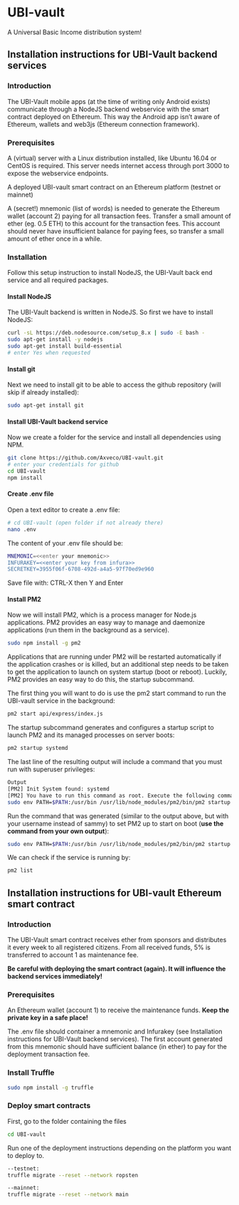 # UBI-vault
A Universal Basic Income distribution system!


## Installation instructions for UBI-Vault backend services

### Introduction
The UBI-Vault mobile apps (at the time of writing only Android exists) communicate through a NodeJS backend webservice with the smart contract deployed on Ethereum. This way the Android app isn’t aware of Ethereum, wallets and web3js (Ethereum connection framework).

### Prerequisites
A (virtual) server with a Linux distribution installed, like Ubuntu 16.04 or CentOS is required. This server needs internet access through port 3000 to expose the webservice endpoints.

A deployed UBI-vault smart contract on an Ethereum platform (testnet or mainnet)

A (secret!) mnemonic (list of words) is needed to generate the Ethereum wallet (account 2) paying for all transaction fees.
Transfer a small amount of ether (eg. 0.5 ETH) to this account for the transaction fees. This account should never have  insufficient balance for paying fees, so transfer a small amount of ether once in a while.

### Installation
Follow this setup instruction to install NodeJS, the UBI-Vault back end service and all required packages.

#### Install NodeJS
The UBI-Vault backend is written in NodeJS. So first we have to install NodeJS:
```bash
curl -sL https://deb.nodesource.com/setup_8.x | sudo -E bash -
sudo apt-get install -y nodejs
sudo apt-get install build-essential  
# enter Yes when requested
```

#### Install git
Next we need to install git to be able to access the github repository (will skip if already installed):
```bash
sudo apt-get install git
```


#### Install UBI-Vault backend service
Now we create a folder for the service and install all dependencies using NPM. 
```bash
git clone https://github.com/Axveco/UBI-vault.git
# enter your credentials for github
cd UBI-vault
npm install
```

#### Create .env file
Open a text editor to create a .env file:
```bash
# cd UBI-vault (open folder if not already there)
nano .env
```

The content of your .env file should be:

```bash
MNEMONIC=<<enter your mnemonic>>
INFURAKEY=<<enter your key from infura>>
SECRETKEY=3955f06f-6708-492d-a4a5-97f70ed9e960
```
Save file with: CTRL-X then Y and Enter


#### Install PM2
Now we will install PM2, which is a process manager for Node.js applications. PM2 provides an easy way to manage and daemonize applications (run them in the background as a service).

```bash
sudo npm install -g pm2
```

Applications that are running under PM2 will be restarted automatically if the application crashes or is killed, but an additional step needs to be taken to get the application to launch on system startup (boot or reboot). Luckily, PM2 provides an easy way to do this, the startup subcommand.

The first thing you will want to do is use the pm2 start command to run the UBI-vault service in the background:
```bash
pm2 start api/express/index.js
```

The startup subcommand generates and configures a startup script to launch PM2 and its managed processes on server boots:

```bash
pm2 startup systemd
```

The last line of the resulting output will include a command that you must run with superuser privileges:

```bash
Output
[PM2] Init System found: systemd
[PM2] You have to run this command as root. Execute the following command:
sudo env PATH=$PATH:/usr/bin /usr/lib/node_modules/pm2/bin/pm2 startup systemd -u sammy --hp /home/sammy
```

Run the command that was generated (similar to the output above, but with your username instead of sammy) to set PM2 up to start on boot (**use the command from your own output**):

```bash
sudo env PATH=$PATH:/usr/bin /usr/lib/node_modules/pm2/bin/pm2 startup systemd -u sammy --hp /home/sammy
```

We can check if the service is running by:
```bash
pm2 list
```


## Installation instructions for UBI-vault Ethereum smart contract

### Introduction
The UBI-Vault smart contract receives ether from sponsors and distributes it every week to all registered citizens. From all received funds, 5% is transferred to account 1 as maintenance fee. 

**Be careful with deploying the smart contract (again). It will influence the backend services immediately!**

### Prerequisites
An Ethereum wallet (account 1) to receive the maintenance funds. **Keep the private key in a safe place!**

The .env file should container a mnemonic and Infurakey (see Installation instructions for UBI-Vault backend services). The first account generated from this mnemonic should have sufficient balance (in ether) to pay for the deployment transaction fee.

### Install Truffle
```bash
sudo npm install -g truffle
```

### Deploy smart contracts
First, go to the folder containing the files
```bash
cd UBI-vault
```
Run one of the deployment instructions depending on the platform you want to deploy to.

```bash
--testnet:
truffle migrate --reset --network ropsten

--mainnet:
truffle migrate --reset --network main

```



